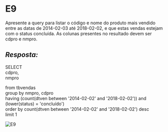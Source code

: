 # E9
Apresente a query para listar o código e nome do produto mais vendido entre as datas de 2014-02-03 até 2018-02-02, e que estas vendas estejam com o status concluída. As colunas presentes no resultado devem ser cdpro e nmpro.

## *Resposta:*
SELECT<br>
	cdpro,<br>
	nmpro<br>

from tbvendas<br>
group by nmpro, cdpro<br>
having (count(dtven between '2014-02-02' and '2018-02-02')) and (lower(status) = 'concluído')<br>
order by count(dtven between '2014-02-02' and '2018-02-02') desc<br>
limit 1

![E9](/Compass/Sprint_2/Evidencias/E9.png)